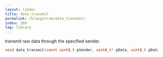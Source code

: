 ```yaml
---
layout: libdoc
title: data_transmit
permalink: /klangstrom/data_transmit/
index: 209
tag: library
---
```


transmit raw data through the specified sender.

```c
void data_transmit(const uint8_t pSender, uint8_t* pData, uint8_t pDataLength);
```

